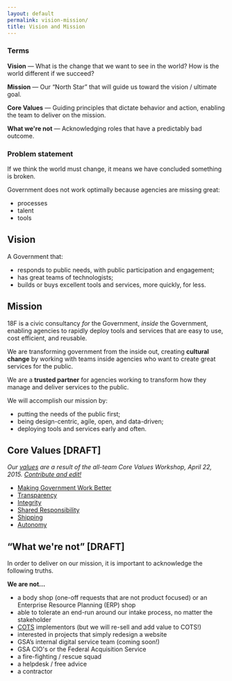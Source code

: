 ```yaml
---
layout: default
permalink: vision-mission/
title: Vision and Mission
---
```


### Terms
**Vision** — What is the change that we want to see in the world? How is the world different if we succeed?

**Mission** — Our “North Star” that will guide us toward the vision / ultimate goal.

**Core Values** — Guiding principles that dictate behavior and action, enabling the team to deliver on the mission.

**What we're not** — Acknowledging roles that have a predictably bad outcome. 

### Problem statement

If we think the world must change, it means we have concluded something is broken.

Government does not work optimally because agencies are missing great:

* processes
* talent
* tools

## Vision

A Government that:

* responds to public needs, with public participation and engagement;
* has great teams of technologists;
* builds or buys excellent tools and services, more quickly, for less.

## Mission

18F is a civic consultancy _for_ the Government, _inside_ the Government, enabling agencies to rapidly deploy tools and services that are easy to use, cost efficient, and reusable. 

We are transforming government from the inside out, creating **cultural change** by working with teams inside agencies who want to create great services for the public. 

We are a **trusted partner** for agencies working to transform how they manage and deliver services to the public.

We will accomplish our mission by:

* putting the needs of the public first;
* being design-centric, agile, open, and data-driven;
* deploying tools and services early and often.

## Core Values [DRAFT]
_Our [values](core-values/index.html) are a result of the all-team Core Values Workshop, April 22, 2015. [Contribute and edit!](https://github.com/18F/core-values/tree/18f-pages/pages)_
* [Making Government Work Better](core-values/making-government-work-better/)
* [Transparency](core-values/transparency/)
* [Integrity](core-values/integrity/)
* [Shared Responsibility](core-values/shared-responsibility/)
* [Shipping](core-values/shipping/)
* [Autonomy](core-values/autonomy/)

## “What we're not” [DRAFT]
In order to deliver on our mission, it is important to acknowledge the following truths.

**We are not...**

* a body shop (one-off requests that are not product focused) or an Enterprise Resource Planning (ERP) shop
* able to tolerate an end-run around our intake process, no matter the stakeholder
* [COTS](http://en.wikipedia.org/wiki/Commercial_off-the-shelf) implementors (but we will re-sell and add value to COTS!)
* interested in projects that simply redesign a website
* GSA’s internal digital service team (coming soon!)
* GSA CIO's or the Federal Acquisition Service
* a fire-fighting / rescue squad
* a helpdesk / free advice
* a contractor
